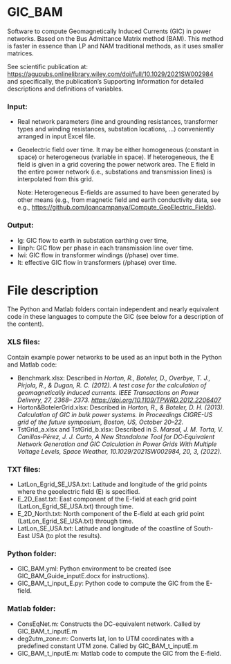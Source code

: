 # GIC_BAM
Software to compute Geomagnetically Induced Currents (GIC) in power networks. Based on the Bus Admittance Matrix method (BAM). This method is faster in essence than LP and NAM traditional methods, as it uses smaller matrices.

See scientific publication at:
https://agupubs.onlinelibrary.wiley.com/doi/full/10.1029/2021SW002984
and specifically, the publication’s Supporting Information for detailed descriptions and definitions of variables.

### Input:

 - Real network parameters (line and grounding resistances, transformer types and winding resistances, substation locations, ...) conveniently arranged in input Excel file.

 - Geoelectric field over time. It may be either homogeneous (constant in space) or heterogeneous (variable in space). If heterogeneous, the E field is given in a grid covering the power network area. The E field in the entire power network (i.e., substations and transmission lines) is interpolated from this grid.

      Note: Heterogeneous E-fields are assumed to have been generated by other means (e.g., from magnetic field and earth conductivity data, see e.g., https://github.com/joancampanya/Compute_GeoElectric_Fields).

### Output:
 - Ig: GIC flow to earth in substation earthing over time,
 - Ilinph: GIC flow per phase in each transmission line over time.
 - Iwi: GIC flow in transformer windings (/phase) over time.
 - It: effective GIC flow in transformers (/phase) over time.
 
# File description
The Python and Matlab folders contain independent and nearly equivalent code in these languages to compute the GIC (see below for a description of the content).

### XLS files:
Contain example power networks to be used as an input both in the Python and Matlab code:
- Benchmark.xlsx: Described in *Horton, R., Boteler, D., Overbye, T. J., Pirjola, R., & Dugan, R. C. (2012). A test case for the calculation of geomagnetically induced currents. IEEE Transactions on Power Delivery, 27, 2368– 2373. https://doi.org/10.1109/TPWRD.2012.2206407*
- Horton&BotelerGrid.xlsx: Described in *Horton, R., & Boteler, D. H. (2013). Calculation of GIC in bulk power systems. In Proceedings CIGRE-US grid of the future symposium, Boston, US, October 20–22.*
- TstGrid_a.xlsx and TstGrid_b.xlsx: Described in *S. Marsal, J. M. Torta, V. Canillas‐Pérez, J. J. Curto, A New Standalone Tool for DC‐Equivalent Network Generation and GIC Calculation in Power Grids With Multiple Voltage Levels, Space Weather, 10.1029/2021SW002984, 20, 3, (2022).*

### TXT files:
- LatLon_Egrid_SE_USA.txt: Latitude and longitude of the grid points where the geoelectric field (E) is specified.
- E_2D_East.txt: East component of the E-field at each grid point (LatLon_Egrid_SE_USA.txt) through time.
- E_2D_North.txt: North component of the E-field at each grid point (LatLon_Egrid_SE_USA.txt) through time.
- LatLon_SE_USA.txt: Latitude and longitude of the coastline of South-East USA (to plot the results).

### Python folder:
- GIC_BAM.yml: Python environment to be created (see GIC_BAM_Guide_inputE.docx for instructions).
- GIC_BAM_t_input_E.py: Python code to compute the GIC from the E-field.

### Matlab folder:
- ConsEqNet.m: Constructs the DC-equivalent network. Called by GIC_BAM_t_inputE.m
- deg2utm_zone.m: Converts lat, lon to UTM coordinates with a predefined constant UTM zone. Called by GIC_BAM_t_inputE.m
- GIC_BAM_t_inputE.m: Matlab code to compute the GIC from the E-field.
